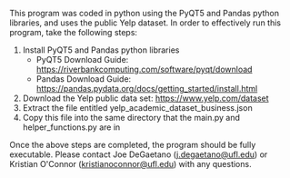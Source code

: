 This program was coded in python using the PyQT5 and Pandas python libraries, and uses the public Yelp dataset.  In order to effectively run this program, take the following steps:

  1) Install PyQT5 and Pandas python libraries
     * PyQT5 Download Guide: https://riverbankcomputing.com/software/pyqt/download
     * Pandas Download Guide: https://pandas.pydata.org/docs/getting_started/install.html
  2) Download the Yelp public data set: https://www.yelp.com/dataset
  3) Extract the file entitled yelp_academic_dataset_business.json
  4) Copy this file into the same directory that the main.py and helper_functions.py are in

Once the above steps are completed, the program should be fully executable.  Please contact Joe DeGaetano (j.degaetano@ufl.edu) or Kristian O'Connor (kristianoconnor@ufl.edu) with any questions.
